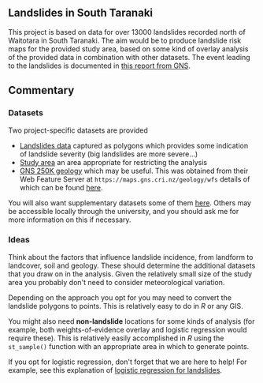 ## Landslides in South Taranaki
This project is based on data for over 13000 landslides recorded north of Waitotara in South Taranaki. The aim would be to produce landslide risk maps for the provided study area, based on some kind of overlay analysis of the provided data in combination with other datasets. The event leading to the landslides is documented in [this report from GNS](https://trc.govt.nz/assets/Documents/Research-reviews/Land/GNS-June2015Flood-w.pdf).

## Commentary
### Datasets
Two project-specific datasets are provided

+ [Landslides data](landslides.gpkg?raw=true) captured as polygons which provides some indication of landslide severity (big landslides are more severe...)
+ [Study area](study-area.gpkg?raw=true) an area appropriate for restricting the analysis
+ [GNS 250K geology](waitotara-geology-GNS-250K.gpkg?raw=true) which may be useful. This was obtained from their Web Feature Server at `https://maps.gns.cri.nz/geology/wfs` details of which can be found [here](https://maps.gns.cri.nz/).

You will also want supplementary datasets some of them [here](../aotearoa-new-zealand-physical-geography-data.md). Others may be accessible locally through the university, and you should ask me for more information on this if necessary.

### Ideas
Think about the factors that influence landslide incidence, from landform to landcover, soil and geology. These should determine the additional datasets that you draw on in the analysis. Given the relatively small size of the study area you probably don't need to consider meteorological variation.

Depending on the approach you opt for you may need to convert the landslide polygons to points. This is relatively easy to do in _R_ or any GIS.

You might also need **non-landslide** locations for some kinds of analysis (for example, both weights-of-evidence overlay and logistic regression would require these). This is relatively easily accomplished in _R_ using the `st_sample()` function with an appropriate area in which to generate points.

If you opt for logistic regression, don't forget that we are here to help! For example, see this explanation of [logistic regression for landslides](https://geocompr.robinlovelace.net/spatial-cv.html#case-landslide).
